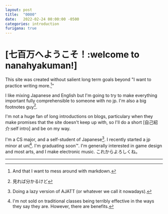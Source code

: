 ```yaml
---
layout: post
title:  "0000"
date:   2022-02-24 00:00:00 -0500
categories: introduction
furigana: true
---
```


# [七百万へようこそ！:welcome to nanahyakuman!]
This site was created without salient long term goals beyond "I want to practice writing more.[^5]" 

I like mixing Japanese and English but I'm going to try to make everything important fully comprehensible to someone with no jp. I'm also a big footnotes guy[^8].

I'm not a huge fan of long introductions on blogs, particulary when they make promises that the site doesn't keep up with, so I'll do a short [自己紹介:self intro] and be on my way.

I'm a CS major, and a self-student of Japanese[^1]. I recently started a jp minor at uni[^2]. I'm graduating soon™. I'm generally interested in game design and most arts, and I make electronic music. これからよろしくね。

---

[^1]: Doing a lazy version of AJATT (or whatever we call it nowadays).
[^2]: I'm not sold on traditional classes being terribly effective in the ways they say they are. However, there are benefits.
[^5]: And that I want to mess around with markdown.
[^8]: 見れば分かるけど